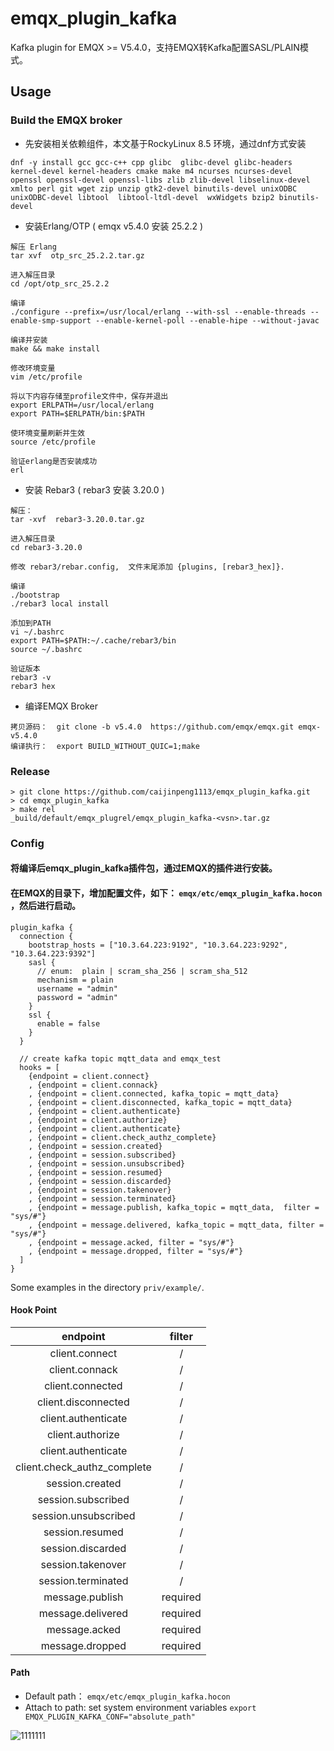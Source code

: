 # emqx_plugin_kafka

Kafka plugin for EMQX >= V5.4.0，支持EMQX转Kafka配置SASL/PLAIN模式。

## Usage

### Build the EMQX broker
* 先安装相关依赖组件，本文基于RockyLinux 8.5 环境，通过dnf方式安装
```shell
dnf -y install gcc gcc-c++ cpp glibc  glibc-devel glibc-headers kernel-devel kernel-headers cmake make m4 ncurses ncurses-devel openssl openssl-devel openssl-libs zlib zlib-devel libselinux-devel xmlto perl git wget zip unzip gtk2-devel binutils-devel unixODBC unixODBC-devel libtool  libtool-ltdl-devel  wxWidgets bzip2 binutils-devel
```

* 安装Erlang/OTP   ( emqx v5.4.0 安装 25.2.2 )

```
解压 Erlang
tar xvf  otp_src_25.2.2.tar.gz 
 
进入解压目录
cd /opt/otp_src_25.2.2

编译  
./configure --prefix=/usr/local/erlang --with-ssl --enable-threads --enable-smp-support --enable-kernel-poll --enable-hipe --without-javac

编译并安装
make && make install

修改环境变量
vim /etc/profile
 
将以下内容存储至profile文件中，保存并退出
export ERLPATH=/usr/local/erlang
export PATH=$ERLPATH/bin:$PATH
 
使环境变量刷新并生效
source /etc/profile
 
验证erlang是否安装成功
erl

```

* 安装 Rebar3    (  rebar3 安装 3.20.0 )

```
解压：  
tar -xvf  rebar3-3.20.0.tar.gz 

进入解压目录
cd rebar3-3.20.0

修改 rebar3/rebar.config,  文件末尾添加 {plugins, [rebar3_hex]}.

编译
./bootstrap
./rebar3 local install

添加到PATH
vi ~/.bashrc
export PATH=$PATH:~/.cache/rebar3/bin
source ~/.bashrc   

验证版本 
rebar3 -v
rebar3 hex
```

* 编译EMQX Broker

```
拷贝源码：  git clone -b v5.4.0  https://github.com/emqx/emqx.git emqx-v5.4.0
编译执行：  export BUILD_WITHOUT_QUIC=1;make
```



### Release

```shell
> git clone https://github.com/caijinpeng1113/emqx_plugin_kafka.git
> cd emqx_plugin_kafka
> make rel
_build/default/emqx_plugrel/emqx_plugin_kafka-<vsn>.tar.gz
```

### Config

#### 将编译后emqx_plugin_kafka插件包，通过EMQX的插件进行安装。
#### 在EMQX的目录下，增加配置文件，如下： `emqx/etc/emqx_plugin_kafka.hocon` ，然后进行启动。

```shell
plugin_kafka {
  connection {
    bootstrap_hosts = ["10.3.64.223:9192", "10.3.64.223:9292", "10.3.64.223:9392"]
    sasl {
      // enum:  plain | scram_sha_256 | scram_sha_512
      mechanism = plain
      username = "admin"
      password = "admin"
    }
    ssl {
      enable = false
    }
  }
  
  // create kafka topic mqtt_data and emqx_test
  hooks = [
    {endpoint = client.connect}
    , {endpoint = client.connack}
    , {endpoint = client.connected, kafka_topic = mqtt_data}
    , {endpoint = client.disconnected, kafka_topic = mqtt_data}
    , {endpoint = client.authenticate}
    , {endpoint = client.authorize}
    , {endpoint = client.authenticate}
    , {endpoint = client.check_authz_complete}
    , {endpoint = session.created}
    , {endpoint = session.subscribed}
    , {endpoint = session.unsubscribed}
    , {endpoint = session.resumed}
    , {endpoint = session.discarded}
    , {endpoint = session.takenover}
    , {endpoint = session.terminated}
    , {endpoint = message.publish, kafka_topic = mqtt_data,  filter = "sys/#"}
    , {endpoint = message.delivered, kafka_topic = mqtt_data, filter = "sys/#"}
    , {endpoint = message.acked, filter = "sys/#"}
    , {endpoint = message.dropped, filter = "sys/#"}
  ]
}

```

Some examples in the directory `priv/example/`.

#### Hook Point

|          endpoint           |  filter  |
| :-------------------------: | :------: |
|       client.connect        |    /     |
|       client.connack        |    /     |
|      client.connected       |    /     |
|     client.disconnected     |    /     |
|     client.authenticate     |    /     |
|      client.authorize       |    /     |
|     client.authenticate     |    /     |
| client.check_authz_complete |    /     |
|       session.created       |    /     |
|     session.subscribed      |    /     |
|    session.unsubscribed     |    /     |
|       session.resumed       |    /     |
|      session.discarded      |    /     |
|      session.takenover      |    /     |
|     session.terminated      |    /     |
|       message.publish       | required |
|      message.delivered      | required |
|        message.acked        | required |
|       message.dropped       | required |

#### Path

- Default path： `emqx/etc/emqx_plugin_kafka.hocon`
- Attach to path:  set system environment variables  `export EMQX_PLUGIN_KAFKA_CONF="absolute_path"`


![1111111](https://github.com/caijinpeng1113/emqx_plugin_kafka/assets/158483689/2adb3532-13cc-4090-895a-1d1c8c28ae84)




